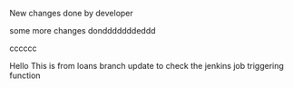 New changes done by developer

some more changes dondddddddeddd


cccccc

Hello 
This is from loans branch update to check the jenkins job triggering function


